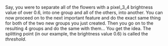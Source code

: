 <p class="text-font">
Say, you were to separate all of the flowers with a pixel_3_4 brightness value of over 0.6, into one group and all of the others, into another. You can now proceed on to the next important feature and do the exact same thing for both of the two new groups you just created. Then you go on to the resulting 4 groups and do the same with them...
You get the idea. The splitting point (in our example, the brightness value 0.6) is called the <i>threshold</i>.